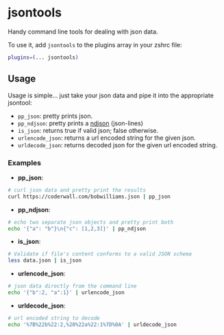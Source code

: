 # jsontools

Handy command line tools for dealing with json data.

To use it, add `jsontools` to the plugins array in your zshrc file:

```zsh
plugins=(... jsontools)
```

## Usage

Usage is simple... just take your json data and pipe it into the appropriate jsontool:

- `pp_json`: pretty prints json.
- `pp_ndjson`: pretty prints a [ndjson](http://ndjson.org) (json-lines) 
- `is_json`: returns true if valid json; false otherwise.
- `urlencode_json`: returns a url encoded string for the given json.
- `urldecode_json`: returns decoded json for the given url encoded string.

### Examples

- **pp_json**:

```sh
# curl json data and pretty print the results
curl https://coderwall.com/bobwilliams.json | pp_json
```

- **pp_ndjson**:

```sh
# echo two separate json objects and pretty print both
echo '{"a": "b"}\n{"c": [1,2,3]}' | pp_ndjson
```

- **is_json**:

```sh
# Validate if file's content conforms to a valid JSON schema
less data.json | is_json
```

- **urlencode_json**:

```sh
# json data directly from the command line
echo '{"b":2, "a":1}' | urlencode_json
```

- **urldecode_json**:

```sh
# url encoded string to decode
echo '%7B%22b%22:2,%20%22a%22:1%7D%0A' | urldecode_json
```
